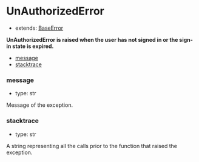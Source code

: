 # UnAuthorizedError

- extends: [BaseError](./baseerror.md)

**UnAuthorizedError is raised when the user has not signed in or the sign-in state is expired.**

- [message](#message)
- [stacktrace](#stacktrace)


### message
- type: str

Message of the exception.


### stacktrace
- type: str

A string representing all the calls prior to the function that raised the exception.